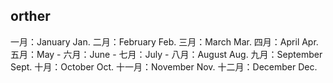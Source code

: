 orther
-----

一月：January Jan.
二月：February Feb.
三月：March Mar.
四月：April Apr.
五月：May -
六月：June -
七月：July -
八月：August Aug.
九月：September Sept.
十月：October Oct.
十一月：November Nov.
十二月：December Dec.
